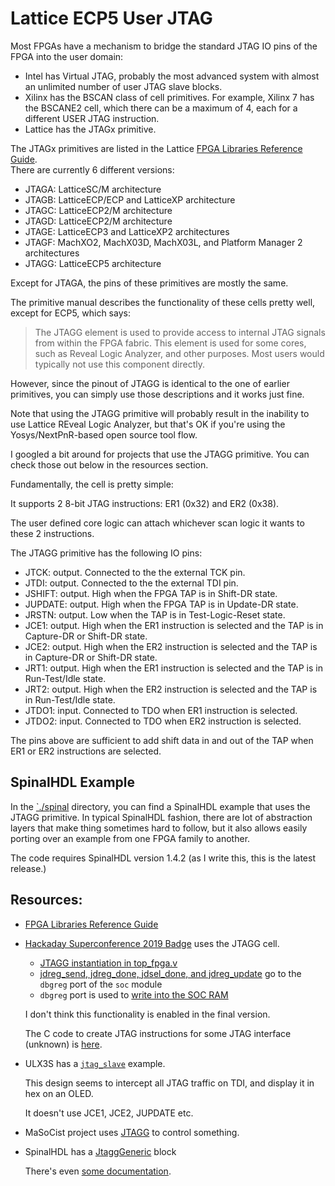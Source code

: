 
# Lattice ECP5 User JTAG

Most FPGAs have a mechanism to bridge the standard JTAG IO pins of the FPGA into the user domain:

* Intel has Virtual JTAG, probably the most advanced system with almost an unlimited number of user JTAG slave blocks.
* Xilinx has the BSCAN class of cell primitives. For example, Xilinx 7 has the BSCANE2 cell, which there can be a maximum of 4, each for a different USER JTAG instruction.
* Lattice has the JTAGx primitive.

The JTAGx primitives are listed in the Lattice [FPGA Libraries Reference Guide](http://www.latticesemi.com/view_document?document_id=52656).  
There are currently 6 different versions: 

* JTAGA: LatticeSC/M architecture
* JTAGB: LatticeECP/ECP and LatticeXP architecture
* JTAGC: LatticeECP2/M architecture
* JTAGD: LatticeECP2/M architecture
* JTAGE: LatticeECP3 and LatticeXP2 architectures
* JTAGF: MachXO2, MachX03D, MachX03L, and Platform Manager 2 architectures
* JTAGG: LatticeECP5 architecture

Except for JTAGA, the pins of these primitives are mostly the same. 

The primitive manual describes the functionality of these cells pretty well, except for ECP5, which says:

> The JTAGG element is used to provide access to internal JTAG signals from
> within the FPGA fabric. This element is used for some cores, such as Reveal
> Logic Analyzer, and other purposes. Most users would typically not use this
> component directly. 

However, since the pinout of JTAGG is identical to the one of earlier primitives, you can simply use those descriptions
and it works just fine.

Note that using the JTAGG primitive will probably result in the inability to use Lattice REveal Logic Analyzer, but
that's OK if you're using the Yosys/NextPnR-based open source tool flow.

I googled a bit around for projects that use the JTAGG primitive. You can check those out below in the resources section.

Fundamentally, the cell is pretty simple:

It supports 2 8-bit JTAG instructions: ER1 (0x32) and ER2 (0x38).

The user defined core logic can attach whichever scan logic it wants to these 2 instructions.

The JTAGG primitive has the following IO pins:

* JTCK: output. Connected to the the external TCK pin.
* JTDI: output. Connected to the the external TDI pin.
* JSHIFT: output. High when the FPGA TAP is in Shift-DR state. 
* JUPDATE: output. High when the FPGA TAP is in Update-DR state.
* JRSTN: output. Low when the TAP is in Test-Logic-Reset state.
* JCE1: output. High when the ER1 instruction is selected and the TAP is in Capture-DR or Shift-DR state.
* JCE2: output. High when the ER2 instruction is selected and the TAP is in Capture-DR or Shift-DR state.
* JRT1: output. High when the ER1 instruction is selected and the TAP is in Run-Test/Idle state.
* JRT2: output. High when the ER2 instruction is selected and the TAP is in Run-Test/Idle state.
* JTDO1: input. Connected to TDO when ER1 instruction is selected.
* JTDO2: input. Connected to TDO when ER2 instruction is selected.

The pins above are sufficient to add shift data in and out of the TAP when ER1 or ER2 instructions are selected.

## SpinalHDL Example

In the [`./spinal](./spinal) directory, you can find a SpinalHDL example that uses the JTAGG primitive. In typical
SpinalHDL fashion, there are lot of abstraction layers that make thing sometimes hard to follow, but it also allows
easily porting over an example from one FPGA family to another. 

The code requires SpinalHDL version 1.4.2 (as I write this, this is the latest release.)

## Resources:

* [FPGA Libraries Reference Guide](http://www.latticesemi.com/view_document?document_id=52656)

* [Hackaday Superconference 2019 Badge](https://github.com/Spritetm/hadbadge2019_fpgasoc/) uses the JTAGG cell.

    * [JTAGG instantiation in top_fpga.v](https://github.com/Spritetm/hadbadge2019_fpgasoc/blob/9b24c061f50e22a111c7a73bfdd24c0d52ca5b5d/soc/top_fpga.v#L311-L322)
    * [jdreg_send, jdreg_done, jdsel_done, and jdreg_update](https://github.com/Spritetm/hadbadge2019_fpgasoc/blob/9b24c061f50e22a111c7a73bfdd24c0d52ca5b5d/soc/top_fpga.v#L223-L226) go to the `dbgreg` port of the `soc` module
    * `dbgreg` port is used to [write into the SOC RAM](https://github.com/Spritetm/hadbadge2019_fpgasoc/blob/9b24c061f50e22a111c7a73bfdd24c0d52ca5b5d/soc/soc.v#L260-L307)

    I don't think this functionality is enabled in the final version.

    The C code to create JTAG instructions for some JTAG interface (unknown) is 
    [here](https://github.com/Spritetm/hadbadge2019_fpgasoc/blob/master/soc/jtagload/main.c).

* ULX3S has a [`jtag_slave`](https://github.com/emard/ulx3s-misc/blob/27338b0081b3b441f2fa77769350fa777bd3bcf9/examples/jtag_slave/hdl/top/top_jtagg_slave.v) example.
    
    This design seems to intercept all JTAG traffic on TDI, and display it in hex on an OLED. 
    
    It doesn't use JCE1, JCE2, JUPDATE etc.

* MaSoCist project uses [JTAGG](https://github.com/hackfin/MaSoCist/commit/bada5fc5f78a87e48e8325db545c71a50052d785) to control something.

* SpinalHDL has a [JtaggGeneric](https://javadoc.io/static/com.github.spinalhdl/spinalhdl-lib_2.11/1.4.0/index.html#spinal.lib.blackbox.lattice.ecp5.JtaggGeneric) block

    There's even [some documentation](https://github.com/SpinalHDL/SpinalHDL/blob/dev/lib/src/main/scala/spinal/lib/blackbox/lattice/ecp5/debug.scala).

